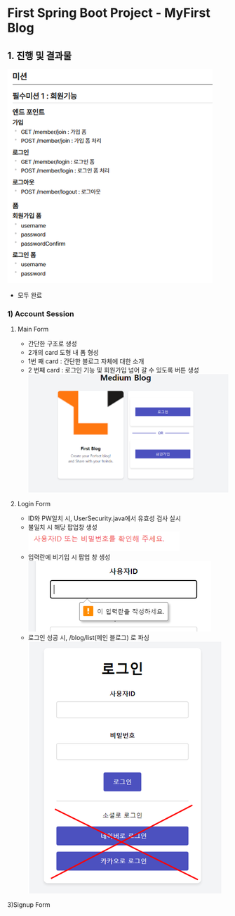 # First Spring Boot Project - MyFirst Blog

## 1. 진행 및 결과물

![img.png](img.png)
- 모두 완료

### 1) Account Session
1) Main Form
   - 간단한 구조로 생성
   - 2개의 card 도형 내 폼 형성
   - 1번 째 card : 간단한 블로그 자체에 대한 소개
   - 2 번째 card : 로그인 기능 및 회원가입 넘어 갈 수 있도록 버튼 생성
![img_1.png](img_1.png)

2) Login Form
    - ID와 PW일치 시, UserSecurity.java에서 유효성 검사 실시
    - 불일치 시 해당 팝업창 생성
   ![img_3.png](img_3.png)
    - 입력란에 비기입 시 팝업 창 생성
   ![img_4.png](img_4.png)
    - 로그인 성공 시, /blog/list(메인 블로그) 로 파싱
![img_2.png](img_2.png)

3)Signup Form